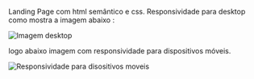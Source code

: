 Landing Page com html semântico e css.
Responsividade para desktop como mostra a imagem abaixo :

![Imagem desktop](https://i.pinimg.com/564x/13/bb/27/13bb2763b29f201e951886d30fe24ce0.jpg)


logo abaixo imagem com responsividade para dispositivos móveis.


![Responsividade para disositivos moveis](https://user-images.githubusercontent.com/89216872/218332594-70a29b7a-8043-400c-b1be-f9766f9fbff7.jpg)
